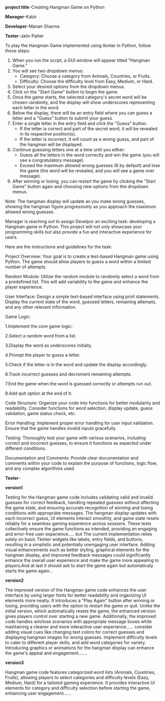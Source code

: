 ﻿**project title**-Creating Hangman Game on Python 
 
**Manager**-Kabir

**Developer**-Manan Sharma

**Tester**-Jatin Patter

To play the Hangman Game implemented using tkinter in Python, follow these steps:

1. When you run the script, a GUI window will appear titled "Hangman Game."
2. You will see two dropdown menus:
   - Category: Choose a category from Animals, Countries, or Fruits.
   - Difficulty: Choose the difficulty level from Easy, Medium, or Hard.
3. Select your desired options from the dropdown menus.
4. Click on the "Start Game" button to begin the game.
5. Once the game starts, the selected category's secret word will be chosen randomly, and the display will show underscores representing each letter in the word.
6. Below the display, there will be an entry field where you can guess a letter and a "Guess" button to submit your guess.
7. Enter a single letter in the entry field and click the "Guess" button.
   - If the letter is correct and part of the secret word, it will be revealed in its respective position(s).
   - If the letter is incorrect, it will count as a wrong guess, and part of the hangman will be displayed.
8. Continue guessing letters one at a time until you either:
   - Guess all the letters in the word correctly and win the game (you will see a congratulatory message).
   - Exceed the maximum allowed wrong guesses (6 by default) and lose the game (the word will be revealed, and you will see a game over message).
9. After winning or losing, you can restart the game by clicking the "Start Game" button again and choosing new options from the dropdown menus.

Note: The hangman display will update as you make wrong guesses, showing the hangman figure progressively as you approach the maximum allowed wrong guesses.

Manager is reaching out to assign Develpor an exciting task: developing a Hangman game in Python.
This project will not only showcase your programming skills but also provide a fun and interactive experience for users.

Here are the instructions and guidelines for the task:

Project Overview:
Your goal is to create a text-based Hangman game using Python. The game should allow players to guess a word within a limited number of attempts.

Random Module:
Utilize the random module to randomly select a word from a predefined list. This will add variability to the game and enhance the player experience.

User Interface:
Design a simple text-based interface using print statements. Display the current state of the word, guessed letters, remaining attempts, and any other relevant information.

Game Logic:

1.Implement the core game logic:

2.Select a random word from a list.

3.Display the word as underscores initially.

4.Prompt the player to guess a letter.

5.Check if the letter is in the word and update the display accordingly.

6.Track incorrect guesses and decrement remaining attempts.

7.End the game when the word is guessed correctly or attempts run out.

8.Add quit option at the end of it.

Code Structure:
Organize your code into functions for better modularity and readability. Consider functions for word selection, display update, guess validation, game status check, etc.

Error Handling:
Implement proper error handling for user input validation. Ensure that the game handles invalid inputs gracefully.

Testing:
Thoroughly test your game with various scenarios, including correct and incorrect guesses, to ensure it functions as expected under different conditions.

Documentation and Comments:
Provide clear documentation and comments within your code to explain the purpose of functions, logic flow, and any complex algorithms used. 

**Tester**-

 **version1**
 
Testing for the Hangman game code includes validating valid and invalid guesses for correct feedback, handling repeated guesses without affecting the game state, and ensuring accurate recognition of winning and losing conditions with appropriate messages. The hangman display updates with each incorrect guess, UI elements interact smoothly, and game state resets reliably for a seamless gaming experience across sessions. These tests collectively ensure the game functions as intended, providing an engaging and error-free user experience.....
but
The current implementation relies solely on basic Tkinter widgets like labels, entry fields, and buttons, resulting in a simplistic and potentially unengaging user interface. Adding visual enhancements such as better styling, graphical elements for the hangman display, and improved feedback messages could significantly enhance the overall user experience and make the game more appealing to players.And at last it should ask to start the game again but automaticaly starts the game again...

**version2**

The improved version of the Hangman game code enhances the user interface by using larger fonts for better readability and organizing UI elements more neatly. It introduces a "Play Again" button after winning or losing, providing users with the option to restart the game or quit. Unlike the initial version, which automatically resets the game, the enhanced version gives players control over starting a new game. Additionally, the improved code handles win/lose scenarios with appropriate message boxes while maintaining a cleaner and more interactive user experience......
consider adding visual cues like changing text colors for correct guesses and displaying hangman images for wrong guesses. Implement difficulty levels to cater to different player skills, and add word categories for variety. Introducing graphics or animations for the hangman display can enhance the game's appeal and engagement.......

**version3**

Hangman game code features categorized word lists (Animals, Countries, Fruits), allowing players to select categories and difficulty levels (Easy, Medium, Hard) for a tailored gaming experience. It provides interactive UI elements for category and difficulty selection before starting the game, enhancing user engagement......
